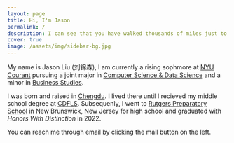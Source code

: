 ```yaml
---
layout: page
title: Hi, I'm Jason
permalink: /
description: I can see that you have walked thousands of miles just to reach this website, but it's just my homepage. Have fun... I guess.
cover: true
image: /assets/img/sidebar-bg.jpg
---
```


My name is Jason Liu (刘锦森), I am currently a rising sophmore at [NYU Courant](https://cims.nyu.edu/dynamic/) pursuing a joint major in [Computer Science & Data Science](https://cs.nyu.edu/home/undergrad/major_programs.html#csds) and a minor in [Business Studies](https://cas.nyu.edu/business/course-requirements/current-course-requirements.html#trackatop).

I was born and raised in [Chengdu](https://en.wikipedia.org/wiki/Chengdu). I lived there until I recieved my middle school degree at [CDFLS](https://en.wikipedia.org/wiki/Chengdu_Foreign_Languages_School). Subsequenly, I went to [Rutgers Preparatory School](https://www.rutgersprep.org/) in New Brunswick, New Jersey for high school and graduated with *Honors With Distinction* in 2022.

You can reach me through email by clicking the mail button on the left.